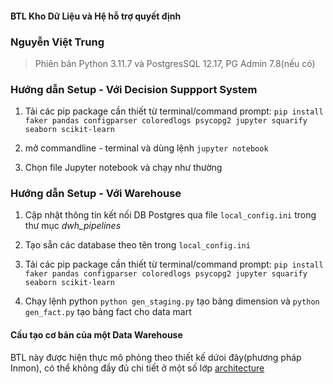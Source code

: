 #### BTL Kho Dữ Liệu và Hệ hỗ trợ quyết định

### Nguyễn Việt Trung

> Phiên bản Python 3.11.7 và PostgresSQL 12.17, PG Admin 7.8(nếu có)

### Hướng dẫn Setup - Với Decision Suppport System

1. Tải các pip package cần thiết từ terminal/command prompt: ```pip install faker pandas configparser coloredlogs psycopg2 jupyter squarify seaborn scikit-learn```

2. mở commandline - terminal và dùng lệnh ```jupyter notebook```

3. Chọn file Jupyter notebook và chạy như thường

### Hướng dẫn Setup - Với Warehouse

1. Cập nhật thông tin kết nối DB Postgres qua file `local_config.ini` trong thư mục *dwh_pipelines*

2. Tạo sẵn các database theo tên trong `local_config.ini`

3. Tải các pip package cần thiết từ terminal/command prompt: ```pip install faker pandas configparser coloredlogs psycopg2 jupyter squarify seaborn scikit-learn```

4. Chạy lệnh python  ```python gen_staging.py``` tạo bảng dimension và ```python gen_fact.py``` tạo bảng fact cho data mart

#### Cấu tạo cơ bản của một Data Warehouse

 BTL này được hiện thực mô phỏng theo thiết kế dứoi đây(phương pháp Inmon), có thể không đầy đủ chi tiết ở một số lớp
[architecture](arch.png)
